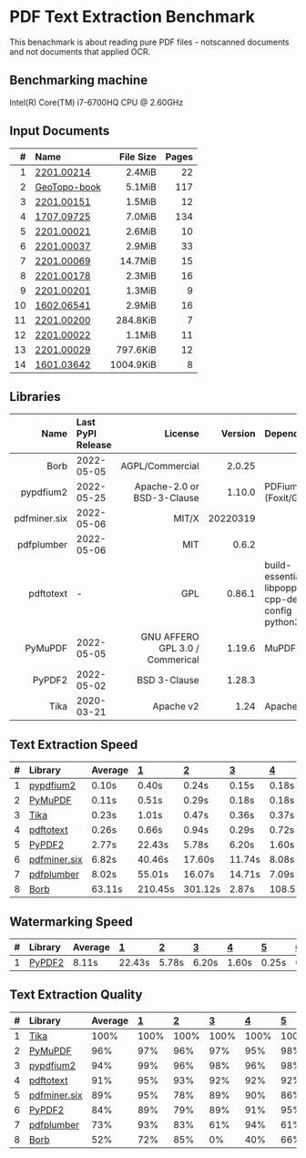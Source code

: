 # PDF Text Extraction Benchmark
This benachmark is about reading pure PDF files - notscanned documents and not documents that applied OCR.

## Benchmarking machine
 Intel(R) Core(TM) i7-6700HQ CPU @ 2.60GHz

## Input Documents
| #  |                                               Name                                               | File Size | Pages |
| -: | :----------------------------------------------------------------------------------------------- | --------: | ----: |
|  1 | [2201.00214](https://arxiv.org/pdf/2201.00214.pdf)                                               |    2.4MiB |    22 |
|  2 | [GeoTopo-book](https://github.com/py-pdf/sample-files/raw/main/009-pdflatex-geotopo/GeoTopo.pdf) |    5.1MiB |   117 |
|  3 | [2201.00151](https://arxiv.org/pdf/2201.00151.pdf)                                               |    1.5MiB |    12 |
|  4 | [1707.09725](https://arxiv.org/pdf/1707.09725.pdf)                                               |    7.0MiB |   134 |
|  5 | [2201.00021](https://arxiv.org/pdf/2201.00021.pdf)                                               |    2.6MiB |    10 |
|  6 | [2201.00037](https://arxiv.org/pdf/2201.00037.pdf)                                               |    2.9MiB |    33 |
|  7 | [2201.00069](https://arxiv.org/pdf/2201.00069.pdf)                                               |   14.7MiB |    15 |
|  8 | [2201.00178](https://arxiv.org/pdf/2201.00178.pdf)                                               |    2.3MiB |    16 |
|  9 | [2201.00201](https://arxiv.org/pdf/2201.00201.pdf)                                               |    1.3MiB |     9 |
| 10 | [1602.06541](https://arxiv.org/pdf/1602.06541.pdf)                                               |    2.9MiB |    16 |
| 11 | [2201.00200](https://arxiv.org/pdf/2201.00200.pdf)                                               |  284.8KiB |     7 |
| 12 | [2201.00022](https://arxiv.org/pdf/2201.00022.pdf)                                               |    1.1MiB |    11 |
| 13 | [2201.00029](https://arxiv.org/pdf/2201.00029.pdf)                                               |  797.6KiB |    12 |
| 14 | [1601.03642](https://arxiv.org/pdf/1601.03642.pdf)                                               | 1004.9KiB |     8 |

## Libraries
|     Name     | Last PyPI Release |             License             | Version  |                       Dependencies                        |
| -----------: | :---------------- | ------------------------------: | -------: | :-------------------------------------------------------- |
|         Borb | 2022-05-05        |                 AGPL/Commercial |   2.0.25 |                                                           |
|    pypdfium2 | 2022-05-25        |      Apache-2.0 or BSD-3-Clause |   1.10.0 | PDFium (Foxit/Google)                                     |
| pdfminer.six | 2022-05-06        |                           MIT/X | 20220319 |                                                           |
|   pdfplumber | 2022-05-06        |                             MIT |    0.6.2 |                                                           |
|    pdftotext | -                 |                             GPL |   0.86.1 | build-essential libpoppler-cpp-dev pkg-config python3-dev |
|      PyMuPDF | 2022-05-05        | GNU AFFERO GPL 3.0 / Commerical |   1.19.6 | MuPDF                                                     |
|       PyPDF2 | 2022-05-02        |                    BSD 3-Clause |   1.28.3 |                                                           |
|         Tika | 2020-03-21        |                       Apache v2 |     1.24 | Apache Tika                                               |


## Text Extraction Speed

| #  |                          Library                          | Average | [   1   ](https://arxiv.org/pdf/2201.00214.pdf) | [   2   ](https://github.com/py-pdf/sample-files/raw/main/009-pdflatex-geotopo/GeoTopo.pdf) | [   3   ](https://arxiv.org/pdf/2201.00151.pdf) | [   4   ](https://arxiv.org/pdf/1707.09725.pdf) | [   5   ](https://arxiv.org/pdf/2201.00021.pdf) | [   6   ](https://arxiv.org/pdf/2201.00037.pdf) | [   7   ](https://arxiv.org/pdf/2201.00069.pdf) | [   8   ](https://arxiv.org/pdf/2201.00178.pdf) | [   9   ](https://arxiv.org/pdf/2201.00201.pdf) | [  10   ](https://arxiv.org/pdf/1602.06541.pdf) | [  11   ](https://arxiv.org/pdf/2201.00200.pdf) | [  12   ](https://arxiv.org/pdf/2201.00022.pdf) | [  13   ](https://arxiv.org/pdf/2201.00029.pdf) | [  14   ](https://arxiv.org/pdf/1601.03642.pdf) |
| :- | :-------------------------------------------------------- | :------ | :---------------------------------------------- | :------------------------------------------------------------------------------------------ | :---------------------------------------------- | :---------------------------------------------- | :---------------------------------------------- | :---------------------------------------------- | :---------------------------------------------- | :---------------------------------------------- | :---------------------------------------------- | :---------------------------------------------- | :---------------------------------------------- | :---------------------------------------------- | :---------------------------------------------- | :---------------------------------------------- |
| 1  | [pypdfium2      ](https://pypi.org/project/pypdfium2/)    |   0.10s | 0.40s                                           | 0.24s                                                                                       | 0.15s                                           | 0.18s                                           | 0.04s                                           | 0.10s                                           | 0.04s                                           | 0.05s                                           | 0.04s                                           | 0.05s                                           | 0.03s                                           | 0.04s                                           | 0.03s                                           | 0.03s                                           |
| 2  | [PyMuPDF        ](https://pypi.org/project/PyMuPDF/)      |   0.11s | 0.51s                                           | 0.29s                                                                                       | 0.18s                                           | 0.18s                                           | 0.04s                                           | 0.10s                                           | 0.04s                                           | 0.04s                                           | 0.03s                                           | 0.05s                                           | 0.03s                                           | 0.05s                                           | 0.02s                                           | 0.02s                                           |
| 3  | [Tika           ](https://pypi.org/project/tika/)         |   0.23s | 1.01s                                           | 0.47s                                                                                       | 0.36s                                           | 0.37s                                           | 0.09s                                           | 0.19s                                           | 0.15s                                           | 0.09s                                           | 0.07s                                           | 0.10s                                           | 0.07s                                           | 0.09s                                           | 0.09s                                           | 0.05s                                           |
| 4  | [pdftotext      ](https://poppler.freedesktop.org/)       |   0.26s | 0.66s                                           | 0.94s                                                                                       | 0.29s                                           | 0.72s                                           | 0.08s                                           | 0.25s                                           | 0.19s                                           | 0.16s                                           | 0.05s                                           | 0.10s                                           | 0.06s                                           | 0.08s                                           | 0.03s                                           | 0.04s                                           |
| 5  | [PyPDF2         ](https://pypi.org/project/PyPDF2/)       |   2.77s | 22.43s                                          | 5.78s                                                                                       | 6.20s                                           | 1.60s                                           | 0.25s                                           | 0.55s                                           | 0.27s                                           | 0.37s                                           | 0.27s                                           | 0.44s                                           | 0.22s                                           | 0.33s                                           | 0.00s                                           | 0.13s                                           |
| 6  | [pdfminer.six   ](https://pypi.org/project/pdfminer.six/) |   6.82s | 40.46s                                          | 17.60s                                                                                      | 11.74s                                          | 8.08s                                           | 2.17s                                           | 3.57s                                           | 1.93s                                           | 1.75s                                           | 1.49s                                           | 2.04s                                           | 1.68s                                           | 1.19s                                           | 0.85s                                           | 0.98s                                           |
| 7  | [pdfplumber     ](https://pypi.org/project/pdfplumber/)   |   8.02s | 55.01s                                          | 16.07s                                                                                      | 14.71s                                          | 7.09s                                           | 2.21s                                           | 3.55s                                           | 1.79s                                           | 2.17s                                           | 1.46s                                           | 2.62s                                           | 1.79s                                           | 1.87s                                           | 1.11s                                           | 0.88s                                           |
| 8  | [Borb           ](https://pypi.org/project/borb/)         |  63.11s | 210.45s                                         | 301.12s                                                                                     | 2.87s                                           | 108.52s                                         | 25.83s                                          | 30.18s                                          | 93.90s                                          | 27.88s                                          | 22.89s                                          | 11.08s                                          | 8.43s                                           | 29.69s                                          | 6.45s                                           | 4.21s                                           |


## Watermarking Speed

| #  |                       Library                       | Average | [   1   ](https://arxiv.org/pdf/2201.00214.pdf) | [   2   ](https://github.com/py-pdf/sample-files/raw/main/009-pdflatex-geotopo/GeoTopo.pdf) | [   3   ](https://arxiv.org/pdf/2201.00151.pdf) | [   4   ](https://arxiv.org/pdf/1707.09725.pdf) | [   5   ](https://arxiv.org/pdf/2201.00021.pdf) | [   6   ](https://arxiv.org/pdf/2201.00037.pdf) | [   7   ](https://arxiv.org/pdf/2201.00069.pdf) | [   8   ](https://arxiv.org/pdf/2201.00178.pdf) | [   9   ](https://arxiv.org/pdf/2201.00201.pdf) | [  10   ](https://arxiv.org/pdf/1602.06541.pdf) | [  11   ](https://arxiv.org/pdf/2201.00200.pdf) | [  12   ](https://arxiv.org/pdf/2201.00022.pdf) | [  13   ](https://arxiv.org/pdf/2201.00029.pdf) | [  14   ](https://arxiv.org/pdf/1601.03642.pdf) |
| :- | :-------------------------------------------------- | :------ | :---------------------------------------------- | :------------------------------------------------------------------------------------------ | :---------------------------------------------- | :---------------------------------------------- | :---------------------------------------------- | :---------------------------------------------- | :---------------------------------------------- | :---------------------------------------------- | :---------------------------------------------- | :---------------------------------------------- | :---------------------------------------------- | :---------------------------------------------- | :---------------------------------------------- | :---------------------------------------------- |
| 1  | [PyPDF2         ](https://pypi.org/project/PyPDF2/) |   8.11s | 22.43s                                          | 5.78s                                                                                       | 6.20s                                           | 1.60s                                           | 0.25s                                           | 0.55s                                           | 0.27s                                           | 0.37s                                           | 0.27s                                           | 0.44s                                           | 0.22s                                           | 0.33s                                           | 0.00s                                           | 0.13s                                           |

## Text Extraction Quality

| #  |                          Library                          | Average | [   1   ](https://arxiv.org/pdf/2201.00214.pdf) | [   2   ](https://github.com/py-pdf/sample-files/raw/main/009-pdflatex-geotopo/GeoTopo.pdf) | [   3   ](https://arxiv.org/pdf/2201.00151.pdf) | [   4   ](https://arxiv.org/pdf/1707.09725.pdf) | [   5   ](https://arxiv.org/pdf/2201.00021.pdf) | [   6   ](https://arxiv.org/pdf/2201.00037.pdf) | [   7   ](https://arxiv.org/pdf/2201.00069.pdf) | [   8   ](https://arxiv.org/pdf/2201.00178.pdf) | [   9   ](https://arxiv.org/pdf/2201.00201.pdf) | [  10   ](https://arxiv.org/pdf/1602.06541.pdf) | [  11   ](https://arxiv.org/pdf/2201.00200.pdf) | [  12   ](https://arxiv.org/pdf/2201.00022.pdf) | [  13   ](https://arxiv.org/pdf/2201.00029.pdf) | [  14   ](https://arxiv.org/pdf/1601.03642.pdf) |
| :- | :-------------------------------------------------------- | :------ | :---------------------------------------------- | :------------------------------------------------------------------------------------------ | :---------------------------------------------- | :---------------------------------------------- | :---------------------------------------------- | :---------------------------------------------- | :---------------------------------------------- | :---------------------------------------------- | :---------------------------------------------- | :---------------------------------------------- | :---------------------------------------------- | :---------------------------------------------- | :---------------------------------------------- | :---------------------------------------------- |
| 1  | [Tika           ](https://pypi.org/project/tika/)         | 100%    | 100%                                            | 100%                                                                                        | 100%                                            | 100%                                            | 100%                                            | 100%                                            | 100%                                            | 100%                                            | 100%                                            | 100%                                            | 100%                                            | 100%                                            |  99%                                            | 100%                                            |
| 2  | [PyMuPDF        ](https://pypi.org/project/PyMuPDF/)      |  96%    |  97%                                            |  96%                                                                                        |  97%                                            |  95%                                            |  98%                                            |  97%                                            |  93%                                            |  95%                                            |  99%                                            |  92%                                            |  98%                                            |  94%                                            |  98%                                            |  95%                                            |
| 3  | [pypdfium2      ](https://pypi.org/project/pypdfium2/)    |  94%    |  99%                                            |  96%                                                                                        |  98%                                            |  96%                                            |  98%                                            |  98%                                            |  93%                                            |  96%                                            |  99%                                            |  93%                                            |  99%                                            |  94%                                            |  64%                                            |  96%                                            |
| 4  | [pdftotext      ](https://poppler.freedesktop.org/)       |  91%    |  95%                                            |  93%                                                                                        |  92%                                            |  92%                                            |  92%                                            |  96%                                            |  90%                                            |  93%                                            |  97%                                            |  78%                                            |  94%                                            |  92%                                            |  96%                                            |  77%                                            |
| 5  | [pdfminer.six   ](https://pypi.org/project/pdfminer.six/) |  89%    |  95%                                            |  78%                                                                                        |  89%                                            |  90%                                            |  86%                                            |  94%                                            |  90%                                            |  90%                                            |  92%                                            |  87%                                            |  94%                                            |  83%                                            |  97%                                            |  83%                                            |
| 6  | [PyPDF2         ](https://pypi.org/project/PyPDF2/)       |  84%    |  89%                                            |  79%                                                                                        |  89%                                            |  91%                                            |  95%                                            |  92%                                            |  90%                                            |  89%                                            |  97%                                            |  90%                                            |  97%                                            |  91%                                            |   0%                                            |  94%                                            |
| 7  | [pdfplumber     ](https://pypi.org/project/pdfplumber/)   |  73%    |  93%                                            |  83%                                                                                        |  61%                                            |  94%                                            |  61%                                            |  94%                                            |  58%                                            |  86%                                            |  57%                                            |  55%                                            |  67%                                            |  57%                                            |  97%                                            |  65%                                            |
| 8  | [Borb           ](https://pypi.org/project/borb/)         |  52%    |  72%                                            |  85%                                                                                        |   0%                                            |  40%                                            |  66%                                            |  95%                                            |   0%                                            |  62%                                            |  70%                                            |  54%                                            |  75%                                            |  50%                                            |   0%                                            |  62%                                            |
